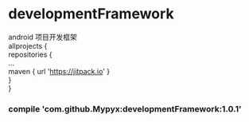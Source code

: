 # developmentFramework
android 项目开发框架<br>
allprojects {<br>
		repositories {<br>
			...<br>
			maven { url 'https://jitpack.io' }
			<br>
		}<br>
	}<br>
  
  ### compile 'com.github.Mypyx:developmentFramework:1.0.1'
